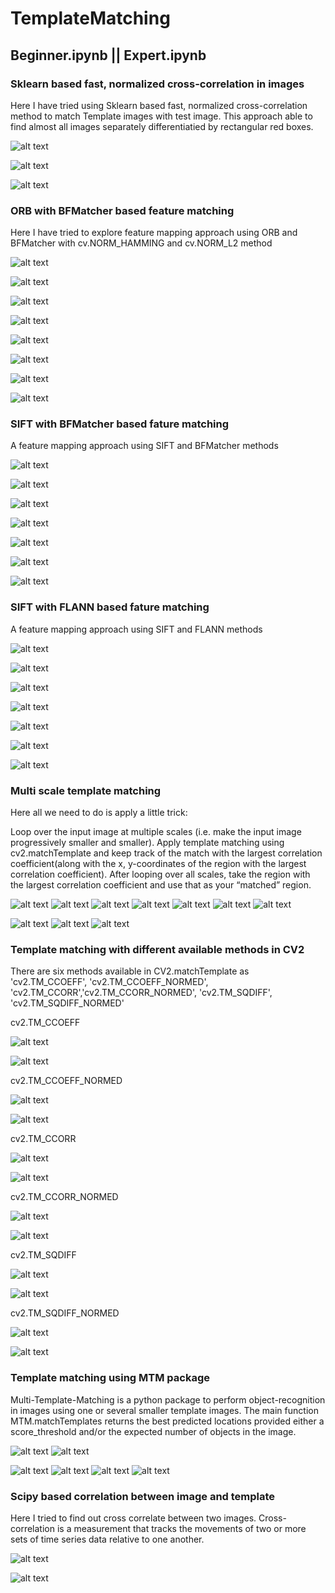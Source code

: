 # TemplateMatching

## Beginner.ipynb || Expert.ipynb

### Sklearn based fast, normalized cross-correlation in images
Here I have tried using Sklearn based fast, normalized cross-correlation method to match Template images with test image. 
This approach able to find almost all images separately differentiatied by rectangular red boxes.

![alt text](https://github.com/shafique18/TemplateMatching/blob/main/images/Screen%20Shot%202021-08-23%20at%204.18.52%20PM.png)

![alt text](https://github.com/shafique18/TemplateMatching/blob/main/images/Screen%20Shot%202021-08-23%20at%205.26.14%20PM.png)

![alt text](https://github.com/shafique18/TemplateMatching/blob/main/images/Screen%20Shot%202021-08-23%20at%205.26.20%20PM.png)


### ORB with BFMatcher based feature matching
Here I have tried to explore feature mapping approach using ORB and BFMatcher with cv.NORM_HAMMING and cv.NORM_L2 method

![alt text](https://github.com/shafique18/TemplateMatching/blob/main/images/Screen%20Shot%202021-08-23%20at%204.28.55%20PM.png)

![alt text](https://github.com/shafique18/TemplateMatching/blob/main/images/Screen%20Shot%202021-08-23%20at%204.29.06%20PM.png)

![alt text](https://github.com/shafique18/TemplateMatching/blob/main/images/Screen%20Shot%202021-08-23%20at%205.26.49%20PM.png)

![alt text](https://github.com/shafique18/TemplateMatching/blob/main/images/Screen%20Shot%202021-08-23%20at%205.26.59%20PM.png)

![alt text](https://github.com/shafique18/TemplateMatching/blob/main/images/Screen%20Shot%202021-08-23%20at%205.27.07%20PM.png)

![alt text](https://github.com/shafique18/TemplateMatching/blob/main/images/Screen%20Shot%202021-08-23%20at%205.27.18%20PM.png)

![alt text](https://github.com/shafique18/TemplateMatching/blob/main/images/Screen%20Shot%202021-08-23%20at%205.27.28%20PM.png)

![alt text](https://github.com/shafique18/TemplateMatching/blob/main/images/Screen%20Shot%202021-08-23%20at%205.27.37%20PM.png)


### SIFT with BFMatcher based fature matching
A feature mapping approach using SIFT and BFMatcher methods

![alt text](https://github.com/shafique18/TemplateMatching/blob/main/images/Screen%20Shot%202021-08-23%20at%204.29.20%20PM.png)

![alt text](https://github.com/shafique18/TemplateMatching/blob/main/images/Screen%20Shot%202021-08-23%20at%205.27.53%20PM.png)

![alt text](https://github.com/shafique18/TemplateMatching/blob/main/images/Screen%20Shot%202021-08-23%20at%205.28.01%20PM.png)

![alt text](https://github.com/shafique18/TemplateMatching/blob/main/images/Screen%20Shot%202021-08-23%20at%205.28.09%20PM.png)

![alt text](https://github.com/shafique18/TemplateMatching/blob/main/images/Screen%20Shot%202021-08-23%20at%205.28.17%20PM.png)

![alt text](https://github.com/shafique18/TemplateMatching/blob/main/images/Screen%20Shot%202021-08-23%20at%205.28.25%20PM.png)

![alt text](https://github.com/shafique18/TemplateMatching/blob/main/images/Screen%20Shot%202021-08-23%20at%205.28.32%20PM.png)



### SIFT with FLANN based fature matching
A feature mapping approach using SIFT and FLANN methods

![alt text](https://github.com/shafique18/TemplateMatching/blob/main/images/Screen%20Shot%202021-08-23%20at%204.29.29%20PM.png)

![alt text](https://github.com/shafique18/TemplateMatching/blob/main/images/Screen%20Shot%202021-08-23%20at%205.28.52%20PM.png)

![alt text](https://github.com/shafique18/TemplateMatching/blob/main/images/Screen%20Shot%202021-08-23%20at%205.29.01%20PM.png)

![alt text](https://github.com/shafique18/TemplateMatching/blob/main/images/Screen%20Shot%202021-08-23%20at%205.29.09%20PM.png)

![alt text](https://github.com/shafique18/TemplateMatching/blob/main/images/Screen%20Shot%202021-08-23%20at%205.29.19%20PM.png)

![alt text](https://github.com/shafique18/TemplateMatching/blob/main/images/Screen%20Shot%202021-08-23%20at%205.29.27%20PM.png)

![alt text](https://github.com/shafique18/TemplateMatching/blob/main/images/Screen%20Shot%202021-08-23%20at%205.29.36%20PM.png)



### Multi scale template matching

Here all we need to do is apply a little trick:

Loop over the input image at multiple scales (i.e. make the input image progressively smaller and smaller).
Apply template matching using cv2.matchTemplate and keep track of the match with the 
largest correlation coefficient(along with the x, y-coordinates of the region with the largest correlation coefficient).
After looping over all scales, take the region with the largest correlation coefficient and use that as your “matched” region.

![alt text](https://github.com/shafique18/TemplateMatching/blob/main/images/Screen%20Shot%202021-08-23%20at%204.29.40%20PM.png) 
![alt text](https://github.com/shafique18/TemplateMatching/blob/main/images/Screen%20Shot%202021-08-23%20at%204.29.48%20PM.png)
![alt text](https://github.com/shafique18/TemplateMatching/blob/main/images/Screen%20Shot%202021-08-23%20at%204.29.56%20PM.png)
![alt text](https://github.com/shafique18/TemplateMatching/blob/main/images/Screen%20Shot%202021-08-23%20at%204.30.15%20PM%201.png)
![alt text](https://github.com/shafique18/TemplateMatching/blob/main/images/Screen%20Shot%202021-08-23%20at%204.30.28%20PM.png)
![alt text](https://github.com/shafique18/TemplateMatching/blob/main/images/Screen%20Shot%202021-08-23%20at%204.30.47%20PM.png)
![alt text](https://github.com/shafique18/TemplateMatching/blob/main/images/Screen%20Shot%202021-08-23%20at%204.30.54%20PM.png)


![alt text](https://github.com/shafique18/TemplateMatching/blob/main/images/Screen%20Shot%202021-08-23%20at%205.29.45%20PM.png)
![alt text](https://github.com/shafique18/TemplateMatching/blob/main/images/Screen%20Shot%202021-08-23%20at%205.29.53%20PM.png)
![alt text](https://github.com/shafique18/TemplateMatching/blob/main/images/Screen%20Shot%202021-08-23%20at%205.30.31%20PM.png)

### Template matching with different available methods in CV2
There are six methods available in CV2.matchTemplate as 'cv2.TM_CCOEFF', 'cv2.TM_CCOEFF_NORMED', 'cv2.TM_CCORR','cv2.TM_CCORR_NORMED', 'cv2.TM_SQDIFF', 'cv2.TM_SQDIFF_NORMED'

cv2.TM_CCOEFF

![alt text](https://github.com/shafique18/TemplateMatching/blob/main/images/Screen%20Shot%202021-08-23%20at%204.31.03%20PM.png)

![alt text](https://github.com/shafique18/TemplateMatching/blob/main/images/Screen%20Shot%202021-08-23%20at%205.31.02%20PM.png)

cv2.TM_CCOEFF_NORMED

![alt text](https://github.com/shafique18/TemplateMatching/blob/main/images/Screen%20Shot%202021-08-23%20at%204.31.10%20PM.png)

![alt text](https://github.com/shafique18/TemplateMatching/blob/main/images/Screen%20Shot%202021-08-23%20at%205.31.02%20PM.png)

cv2.TM_CCORR

![alt text](https://github.com/shafique18/TemplateMatching/blob/main/images/Screen%20Shot%202021-08-23%20at%204.31.23%20PM.png)

![alt text](https://github.com/shafique18/TemplateMatching/blob/main/images/Screen%20Shot%202021-08-23%20at%205.31.10%20PM.png)

cv2.TM_CCORR_NORMED

![alt text](https://github.com/shafique18/TemplateMatching/blob/main/images/Screen%20Shot%202021-08-23%20at%204.31.33%20PM.png)

![alt text](https://github.com/shafique18/TemplateMatching/blob/main/images/Screen%20Shot%202021-08-23%20at%205.31.10%20PM.png)

cv2.TM_SQDIFF

![alt text](https://github.com/shafique18/TemplateMatching/blob/main/images/Screen%20Shot%202021-08-23%20at%204.31.46%20PM.png)

![alt text](https://github.com/shafique18/TemplateMatching/blob/main/images/Screen%20Shot%202021-08-23%20at%205.31.17%20PM.png)

cv2.TM_SQDIFF_NORMED

![alt text](https://github.com/shafique18/TemplateMatching/blob/main/images/Screen%20Shot%202021-08-23%20at%204.32.49%20PM.png)

![alt text](https://github.com/shafique18/TemplateMatching/blob/main/images/Screen%20Shot%202021-08-23%20at%205.31.02%20PM.png)

### Template matching using MTM package
Multi-Template-Matching is a python package to perform object-recognition in images using one or several smaller template images.
The main function MTM.matchTemplates returns the best predicted locations provided either a score_threshold and/or the expected number of objects in the image.

![alt text](https://github.com/shafique18/TemplateMatching/blob/main/images/Screen%20Shot%202021-08-23%20at%204.36.50%20PM.png)
![alt text](https://github.com/shafique18/TemplateMatching/blob/main/images/Screen%20Shot%202021-08-23%20at%204.37.00%20PM.png)

![alt text](https://github.com/shafique18/TemplateMatching/blob/main/images/Screen%20Shot%202021-08-23%20at%205.31.45%20PM.png)
![alt text](https://github.com/shafique18/TemplateMatching/blob/main/images/Screen%20Shot%202021-08-23%20at%205.31.55%20PM.png)
![alt text](https://github.com/shafique18/TemplateMatching/blob/main/images/Screen%20Shot%202021-08-23%20at%205.32.03%20PM.png)
![alt text](https://github.com/shafique18/TemplateMatching/blob/main/images/Screen%20Shot%202021-08-23%20at%205.32.12%20PM.png)

### Scipy based correlation between image and template
Here I tried to find out cross correlate between two images. Cross-correlation is a measurement that tracks the movements of two or more sets of time series data relative to one another.

![alt text](https://github.com/shafique18/TemplateMatching/blob/main/images/Screen%20Shot%202021-08-23%20at%204.37.16%20PM.png)

![alt text](https://github.com/shafique18/TemplateMatching/blob/main/images/Screen%20Shot%202021-08-23%20at%205.32.51%20PM.png)
